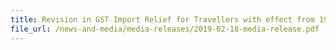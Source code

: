 ```yaml
---
title: Revision in GST Import Relief for Travellers with effect from 19 February 2019 
file_url: /news-and-media/media-releases/2019-02-18-media-release.pdf
---
```

